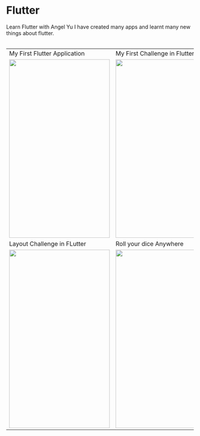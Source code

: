# Flutter
Learn Flutter with Angel Yu
I have created many apps and learnt many new things about flutter.
<br/><br/>


<table>
  <tr>
    <td>My First Flutter Application</td>
     <td>My First Challenge in Flutter</td>
     <td>Visting Card that never runs out</td>
  </tr>
  <tr>
    <td><img src="https://github.com/Dheer08/Flutter-Development/blob/master/Demo%20of%20all%20apps/becomerich.jpg" width=270 height=480></td>
    <td><img src="https://github.com/Dheer08/Flutter-Development/blob/master/Demo%20of%20all%20apps/Challenge-Poor.jpg" width=270 height=480></td>
    <td><img src="https://github.com/Dheer08/Flutter-Development/blob/master/Demo%20of%20all%20apps/A%20visting%20card.jpeg" width=270 height=480></td>
  </tr>
   <tr>
    <td>Layout Challenge in FLutter</td>
     <td>Roll your dice Anywhere</td>
     <td>A Boss Level challenge</td>
  </tr>
  <tr>
     <td><img src="https://github.com/Dheer08/Flutter-Development/blob/master/Demo%20of%20all%20apps/Challenge-Layout.png" width=270 height=480></td>
      <td><img src="https://github.com/Dheer08/Flutter-Development/blob/master/Demo%20of%20all%20apps/Dicee.gif" width=270 height=480></td>
    <td><img src="https://github.com/Dheer08/Flutter-Development/blob/master/Demo%20of%20all%20apps/Wizard.gif" width=270 height=480></td>
  </tr>
 </table>





